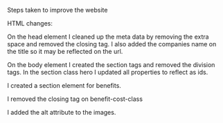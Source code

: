 Steps taken to improve the website

HTML changes:

On the head element I cleaned up the meta data by removing the extra space and removed the closing tag. I also added the companies name on the title so it may be reflected on the url.

On the body element I created the section tags and removed the division tags.
In the section class hero I updated all properties to reflect as ids.

I created a section element for benefits. 

I removed the closing tag on benefit-cost-class

I added the alt attribute to the images.



